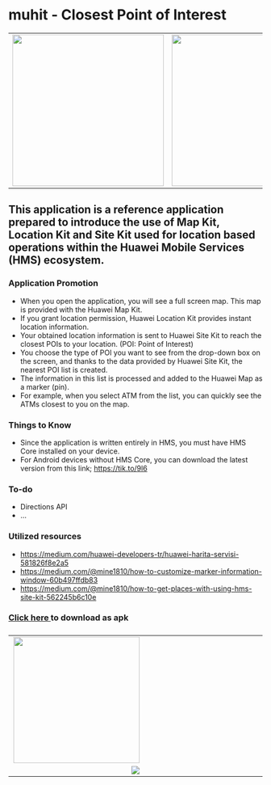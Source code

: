# muhit - Closest Point of Interest

<table>
<tr>
<td>
<img src="https://www.yuklio.com/f/zaryl-screenshot_20200624_164647_kodz.org.cevremdenevar.jpg" width="300">
</td>
<td>
<img src="https://www.yuklio.com/f/0SSQ4-screenshot_20200624_164655_kodz.org.cevremdenevar.jpg" width="300">
</td>
<td>
<img src="https://www.yuklio.com/f/oz0P7-screenshot_20200624_164738_kodz.org.cevremdenevar.jpg" width="300">
</td>
</tr>
</table>


## This application is a reference application prepared to introduce the use of Map Kit, Location Kit and Site Kit used for location based operations within the Huawei Mobile Services (HMS) ecosystem.


### Application Promotion

- When you open the application, you will see a full screen map. This map is provided with the Huawei Map Kit.
- If you grant location permission, Huawei Location Kit provides instant location information.
- Your obtained location information is sent to Huawei Site Kit to reach the closest POIs to your location. (POI: Point of Interest)
- You choose the type of POI you want to see from the drop-down box on the screen, and thanks to the data provided by Huawei Site Kit, the nearest POI list is created.
- The information in this list is processed and added to the Huawei Map as a marker (pin).
- For example, when you select ATM from the list, you can quickly see the ATMs closest to you on the map.


### Things to Know
- Since the application is written entirely in HMS, you must have HMS Core installed on your device.
- For Android devices without HMS Core, you can download the latest version from this link; https://tik.to/9l6


### To-do
- Directions API
- ...


### Utilized resources
- https://medium.com/huawei-developers-tr/huawei-harita-servisi-581826f8e2a5
- https://medium.com/@mine1810/how-to-customize-marker-information-window-60b497ffdb83
- https://medium.com/@mine1810/how-to-get-places-with-using-hms-site-kit-562245b6c10e


### <a href="https://yadi.sk/d/xsx0CNeHu5bNkQ" target="_blank"> Click here </a> to download as apk

<table width="100%">
    <tbody style="float:left; width:100%;">
        <tr style="float:left; width:100%;">
            <td style="float:left; width:50%;">
                <a href="https://appgallery7.huawei.com/#/app/C102351799" target="_blank" style="float:right">
                    <img src="https://huaweimobileservices.com/wp-content/uploads/2020/02/Badge-White-800x240.png" width="250">
                </a>
            </td>
            <td style="float:left; width:50%; text-align:right;" align="right">
                <img src="https://www.yuklio.com/f/ym46M-qr-muhit-ag.png">
            </td>
        </tr>
    </tbody>
</table>
